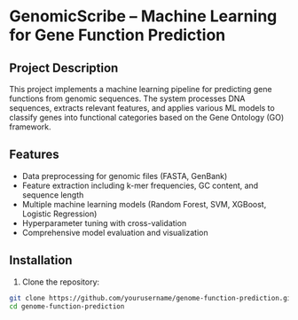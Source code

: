 # GenomicScribe – Machine Learning for Gene Function Prediction

## Project Description

This project implements a machine learning pipeline for predicting gene functions from genomic sequences. The system processes DNA sequences, extracts relevant features, and applies various ML models to classify genes into functional categories based on the Gene Ontology (GO) framework.

## Features

- Data preprocessing for genomic files (FASTA, GenBank)
- Feature extraction including k-mer frequencies, GC content, and sequence length
- Multiple machine learning models (Random Forest, SVM, XGBoost, Logistic Regression)
- Hyperparameter tuning with cross-validation
- Comprehensive model evaluation and visualization

## Installation

1. Clone the repository:
```bash
git clone https://github.com/yourusername/genome-function-prediction.git
cd genome-function-prediction
